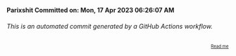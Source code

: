 **Parixshit Committed on: Mon, 17 Apr 2023 06:26:07 AM** <!-- ecc300ba-9972-46be-abfd-fe5273c58a60 -->

###### This is an automated commit generated by a GitHub Actions workflow.

<div align="right"><sub><sup><a href="https://github.com/Parixshit/AutoCommit.git">Read me</a></sup></sub></div>

